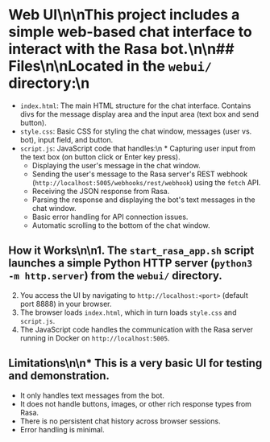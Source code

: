 # Web UI\n\nThis project includes a simple web-based chat interface to interact with the Rasa bot.\n\n## Files\n\nLocated in the `webui/` directory:\n
*   `index.html`: The main HTML structure for the chat interface. Contains divs for the message display area and the input area (text box and send button).
*   `style.css`: Basic CSS for styling the chat window, messages (user vs. bot), input field, and button.
*   `script.js`: JavaScript code that handles:\n    *   Capturing user input from the text box (on button click or Enter key press).
    *   Displaying the user's message in the chat window.
    *   Sending the user's message to the Rasa server's REST webhook (`http://localhost:5005/webhooks/rest/webhook`) using the `fetch` API.
    *   Receiving the JSON response from Rasa.
    *   Parsing the response and displaying the bot's text messages in the chat window.
    *   Basic error handling for API connection issues.
    *   Automatic scrolling to the bottom of the chat window.

## How it Works\n\n1.  The `start_rasa_app.sh` script launches a simple Python HTTP server (`python3 -m http.server`) from the `webui/` directory.
2.  You access the UI by navigating to `http://localhost:<port>` (default port 8888) in your browser.
3.  The browser loads `index.html`, which in turn loads `style.css` and `script.js`.
4.  The JavaScript code handles the communication with the Rasa server running in Docker on `http://localhost:5005`.

## Limitations\n\n*   This is a very basic UI for testing and demonstration.
*   It only handles text messages from the bot.
*   It does not handle buttons, images, or other rich response types from Rasa.
*   There is no persistent chat history across browser sessions.
*   Error handling is minimal. 